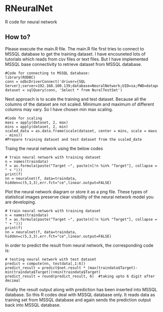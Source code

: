 # RNeuralNet
R code for neural network

## How to?
Please execute the main.R file. The main.R file first tries to connect to MSSQL database to get the training dataset. I have encouneted lots of tutorials which reads from csv files or text files. But I have implemented MSSQL base connectivity to retrieve dataset from MSSQL database. 

```
#Code for connecting to MSSQL database:
library(RODBC) 
conn = odbcDriverConnect('driver={SQL Server};server=192.168.100.139;database=NeuralNetwork;UID=sa;PWD=dataport')
dataset = sqlQuery(conn, 'Select * from NuralTestSet')
```

Next approach is to scale the training and test dataset. Because all the columns of the dataset are not scaled. Minimum and maximum of different columns may vary. So I have chosen min max scaling. 

```
#Code for scaling
maxs = apply(dataset, 2, max)
mins = apply(dataset, 2, min)
scaled_data = as.data.frame(scale(dataset, center = mins, scale = maxs - mins))
#Prepare training dataset and test dataset from the scaled_date
```

Traing the neural network using the below codes
```
# train neural network with training dataset
n = names(traindata)
f = as.formula(paste("Target ~", paste(n[!n %in% "Target"], collapse = " + ")))
print(f)
nn = neuralnet(f, data=traindata, hidden=c(5,3,3),err.fct="ce",linear.output=FALSE)
```

Plot the neural network diagram or store it as a png file. These types of statistical images preserve clear visibility of the neural network model you are developing.  
```
# train neural network with training dataset
n = names(traindata)
f = as.formula(paste("Target ~", paste(n[!n %in% "Target"], collapse = " + ")))
print(f)
nn = neuralnet(f, data=traindata, hidden=c(5,3,3),err.fct="ce",linear.output=FALSE)
```

In order to predict the result from neural network, the corresponding code is:
```
# testing neural network with test dataset
predict = compute(nn, testdata[,1:6])
predict_result = predict$net.result * (max(traindata$Target)-min(traindata$Target))+min(traindata$Target)
predict_result = round(predict_result, 6)  #taking upto 6 digit after decimal
```
Finally the result output along with prediction has been inserted into MSSQL database. So this R codes deal with MSSQL database only. It reads data as training set from MSSQL database and again sends the prediction output back into MSSQL database.


